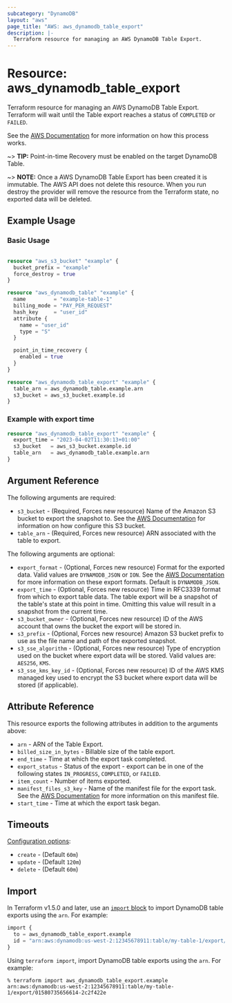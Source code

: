 ```yaml
---
subcategory: "DynamoDB"
layout: "aws"
page_title: "AWS: aws_dynamodb_table_export"
description: |-
  Terraform resource for managing an AWS DynamoDB Table Export.
---
```


# Resource: aws_dynamodb_table_export

Terraform resource for managing an AWS DynamoDB Table Export. Terraform will wait until the Table export reaches a status of `COMPLETED` or `FAILED`.

See the [AWS Documentation](https://docs.aws.amazon.com/amazondynamodb/latest/developerguide/S3DataExport.HowItWorks.html) for more information on how this process works.

~> **TIP:**
Point-in-time Recovery must be enabled on the target DynamoDB Table.

~> **NOTE:**
Once a AWS DynamoDB Table Export has been created it is immutable. The AWS API does not delete this resource. When you run destroy the provider will remove the resource from the Terraform state, no exported data will be deleted.

## Example Usage

### Basic Usage

```terraform

resource "aws_s3_bucket" "example" {
  bucket_prefix = "example"
  force_destroy = true
}

resource "aws_dynamodb_table" "example" {
  name         = "example-table-1"
  billing_mode = "PAY_PER_REQUEST"
  hash_key     = "user_id"
  attribute {
    name = "user_id"
    type = "S"
  }

  point_in_time_recovery {
    enabled = true
  }
}

resource "aws_dynamodb_table_export" "example" {
  table_arn = aws_dynamodb_table.example.arn
  s3_bucket = aws_s3_bucket.example.id
}
```

### Example with export time

```terraform
resource "aws_dynamodb_table_export" "example" {
  export_time = "2023-04-02T11:30:13+01:00"
  s3_bucket   = aws_s3_bucket.example.id
  table_arn   = aws_dynamodb_table.example.arn
}
```

## Argument Reference

The following arguments are required:

* `s3_bucket` - (Required, Forces new resource) Name of the Amazon S3 bucket to export the snapshot to. See the [AWS Documentation](https://docs.aws.amazon.com/amazondynamodb/latest/developerguide/S3DataExport_Requesting.html#S3DataExport_Requesting_Permissions) for information on how configure this S3 bucket.
* `table_arn` - (Required, Forces new resource) ARN associated with the table to export.

The following arguments are optional:

* `export_format` - (Optional, Forces new resource) Format for the exported data. Valid values are `DYNAMODB_JSON` or `ION`. See the [AWS Documentation](https://docs.aws.amazon.com/amazondynamodb/latest/developerguide/S3DataExport.Output.html#S3DataExport.Output_Data) for more information on these export formats. Default is `DYNAMODB_JSON`.
* `export_time` - (Optional, Forces new resource) Time in RFC3339 format from which to export table data. The table export will be a snapshot of the table's state at this point in time. Omitting this value will result in a snapshot from the current time.
* `s3_bucket_owner` - (Optional, Forces new resource) ID of the AWS account that owns the bucket the export will be stored in.
* `s3_prefix` - (Optional, Forces new resource) Amazon S3 bucket prefix to use as the file name and path of the exported snapshot.
* `s3_sse_algorithm` - (Optional, Forces new resource) Type of encryption used on the bucket where export data will be stored. Valid values are: `AES256`, `KMS`.
* `s3_sse_kms_key_id` - (Optional, Forces new resource) ID of the AWS KMS managed key used to encrypt the S3 bucket where export data will be stored (if applicable).

## Attribute Reference

This resource exports the following attributes in addition to the arguments above:

* `arn` - ARN of the Table Export.
* `billed_size_in_bytes` - Billable size of the table export.
* `end_time` - Time at which the export task completed.
* `export_status` - Status of the export - export can be in one of the following states `IN_PROGRESS`, `COMPLETED`, or `FAILED`.
* `item_count` - Number of items exported.
* `manifest_files_s3_key` - Name of the manifest file for the export task. See the [AWS Documentation](https://docs.aws.amazon.com/amazondynamodb/latest/developerguide/S3DataExport.Output.html#S3DataExport.Output_Manifest) for more information on this manifest file.
* `start_time` - Time at which the export task began.

## Timeouts

[Configuration options](https://developer.hashicorp.com/terraform/language/resources/syntax#operation-timeouts):

* `create` - (Default `60m`)
* `update` - (Default `120m`)
* `delete` - (Default `60m`)

## Import

In Terraform v1.5.0 and later, use an [`import` block](https://developer.hashicorp.com/terraform/language/import) to import DynamoDB table exports using the `arn`. For example:

```terraform
import {
  to = aws_dynamodb_table_export.example
  id = "arn:aws:dynamodb:us-west-2:12345678911:table/my-table-1/export/01580735656614-2c2f422e"
}
```

Using `terraform import`, import DynamoDB table exports using the `arn`. For example:

```console
% terraform import aws_dynamodb_table_export.example arn:aws:dynamodb:us-west-2:12345678911:table/my-table-1/export/01580735656614-2c2f422e
```
